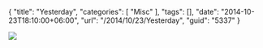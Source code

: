 {
	"title": "Yesterday",
	"categories": [
		"Misc"
	],
	"tags": [],
	"date": "2014-10-23T18:10:00+06:00",
	"url": "/2014/10/23/Yesterday",
	"guid": "5337"
}

<p>
<img src="http://www.raymondcamden.com/images/IMAG0505.jpg" />
</p>